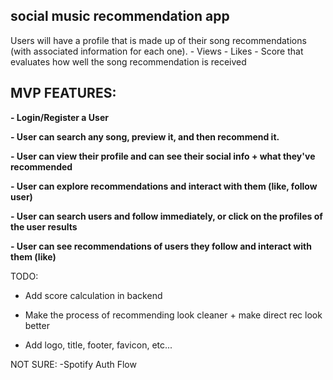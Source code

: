 
## social music recommendation app 


Users will have a profile that is made up of their song recommendations (with associated information for each one). 
             - Views
             - Likes
             - Score that evaluates how well the song recommendation is received


## MVP FEATURES:

**- Login/Register a User**

**- User can search any song, preview it, and then recommend it.**

**- User can view their profile and can see their social info + what they've recommended**

**- User can explore recommendations and interact with them (like, follow user)**

**- User can search users and follow immediately, or click on the profiles of the user results**

**- User can see recommendations of users they follow and interact with them (like)**




TODO:

- Add score calculation in backend

- Make the process of recommending look cleaner + make direct rec look better

- Add logo, title, footer, favicon, etc...


NOT SURE:
  -Spotify Auth Flow

